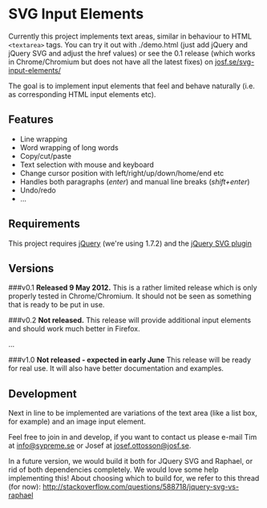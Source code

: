 SVG Input Elements
==================

Currently this project implements text areas, similar in behaviour to HTML 
`<textarea>` tags. You can try it out with ./demo.html (just add jQuery and 
jQuery SVG and adjust the href values) or see the 0.1 release (which works in 
Chrome/Chromium but does not have all the latest fixes) on 
[josf.se/svg-input-elements/](http://josf.se/svg-input-elements/)

The goal is to implement input elements that feel and behave naturally (i.e. 
as corresponding HTML input elements etc). 

Features 
--------
* Line wrapping
* Word wrapping of long words
* Copy/cut/paste
* Text selection with mouse and keyboard
* Change cursor position with left/right/up/down/home/end etc
* Handles both paragraphs (_enter_) and manual line breaks (_shift+enter_)
* Undo/redo
* ...

Requirements
------------
This project requires [jQuery](http://docs.jquery.com/Downloading_jQuery) 
(we're using 1.7.2) and the 
[jQuery SVG plugin](http://keith-wood.name/svg.html)

Versions
--------
###v0.1
__Released 9 May 2012.__ This is a rather limited release which is only properly tested in 
Chrome/Chromium. It should not be seen as something that is ready to be put 
in use.

###v0.2
__Not released.__ This release will provide additional input elements and should work much 
better in Firefox. 

...

###v1.0 
__Not released - expected in early June__ This release will be ready for real use. It will also have better 
documentation and examples. 

Development
-----------
Next in line to be implemented are variations of the text area (like a list 
box, for example) and an image input element. 

Feel free to join in and develop, if you want to contact us please e-mail 
Tim at [info@sypreme.se](mailto:info@sypreme.se) or Josef at 
[josef.ottosson@josf.se](mailto:josef.ottosson@josf.se). 

In a future version, we would build it both for JQuery SVG and Raphael, or 
rid of both dependencies completely. We would love some help implementing 
this! About choosing which to build for, we refer to this thread (for now):
http://stackoverflow.com/questions/588718/jquery-svg-vs-raphael